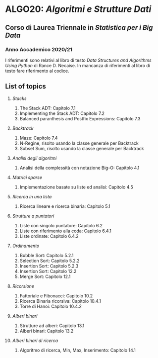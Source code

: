 # ALGO20: *Algoritmi e Strutture Dati* #
## Corso di Laurea Triennale in *Statistica per i Big Data* ##
### Anno Accademico 2020/21 ###

I riferimenti sono relativi al libro di testo
*Data Structures and Algorithms Using Python* di Rance D. Necaise.
In mancanza di riferimenti al libro di testo fare riferimento al codice.


## List of topics ##

1. *Stacks*
    1. The Stack ADT: Capitolo 7.1
    2. Implementing the Stack ADT: Capitolo 7.2
    3. Balanced paranthesis and Postfix Expressions: Capitolo 7.3
   
2. *Backtrack*
    1. Maze: Capitolo 7.4
    2. N-Regine,   risolto usando la classe generale per Backtrack
    3. Subset Sum, risolto usando la classe generale per Backtrack

3. *Analisi degli algoritmi*
    1. Analisi della complessità con notazione Big-O: Capitolo 4.1

4. *Matrici sparse*
    1. Implementazione basate su liste ed analisi: Capitolo 4.5

5. *Ricerca in una lista*
    1. Ricerca lineare e ricerca binaria: Capitolo 5.1

6. *Strutture a puntatori*
    1. Liste con singolo puntatore: Capitolo 6.2
    2. Liste con riferimento alla coda: Capitolo 6.4.1
    3. Liste ordinate: Capitolo 6.4.2

7. *Ordinamento*
    1. Bubble Sort: Capitolo 5.2.1
    2. Selection Sort: Capitolo 5.2.2
    3. Insertion Sort: Capitolo 5.2.3
    4. Insertion Sort: Capitolo 12.2
    5. Merge Sort: Capitolo 12.1

8. *Ricorsione*
    1. Fattoriale e Fibonacci: Capitolo 10.2
    2. Ricerca Binaria ricorsiva: Capitolo 10.4.1
    3. Torre di Hanoi: Capitolo 10.4.2


9. *Alberi binari*
    1. Strutture ad alberi: Capitolo  13.1
    2. Alberi binari: Capitolo 13.2

10. *Alberi binari di ricerca*
    1. Algoritmo di ricerca, Min, Max, Inserimento: Capitolo 14.1

